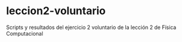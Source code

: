 # leccion2-voluntario
Scripts y resultados del ejercicio 2 voluntario de la lección 2 de Física Computacional

